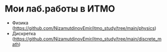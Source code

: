 # Мои лаб.работы в ИТМО
- Физика (https://github.com/NizamutdinovEmir/itmo_study/tree/main/physics)
- Дискретка (https://github.com/NizamutdinovEmir/itmo_study/tree/main/discrete_math)
